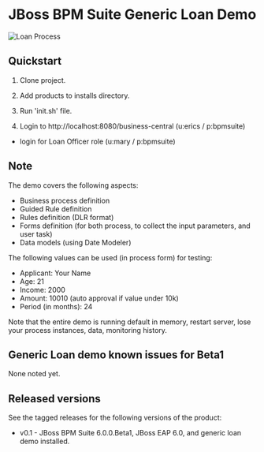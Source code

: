 JBoss BPM Suite Generic Loan Demo
=================================

![Loan Process](https://github.com/eschabell/bpms-generic-load-demo/blob/master/docs/demo-images/generic-loan-process.png)


Quickstart
----------

1. Clone project.

2. Add products to installs directory.

3. Run 'init.sh' file.

4. Login to http://localhost:8080/business-central  (u:erics / p:bpmsuite)

  - login for Loan Officer role (u:mary / p:bpmsuite)

Note
----

The demo covers the following aspects:
 - Business process definition
 - Guided Rule definition
 - Rules definition (DLR format)
 - Forms definition (for both process, to collect the input parameters, and user task)
 - Data models (using Date Modeler)


The following values can be used (in process form) for testing:
 - Applicant: Your Name
 - Age: 21
 - Income: 2000
 - Amount: 10010    (auto approval if value under 10k)
 - Period (in months): 24

Note that the entire demo is running default in memory, restart server, lose your process instances, data, monitoring history.


Generic Loan demo known issues for Beta1
----------------------------------------
None noted yet.

Released versions
-----------------

See the tagged releases for the following versions of the product:

- v0.1 - JBoss BPM Suite 6.0.0.Beta1, JBoss EAP 6.0, and generic loan demo installed.
